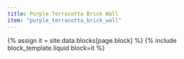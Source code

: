 ```yaml
---
title: Purple Terracotta Brick Wall
item: "purple_terracotta_brick_wall"
---
```


{% assign it = site.data.blocks[page.block] %}
{% include block_template.liquid block=it %}

